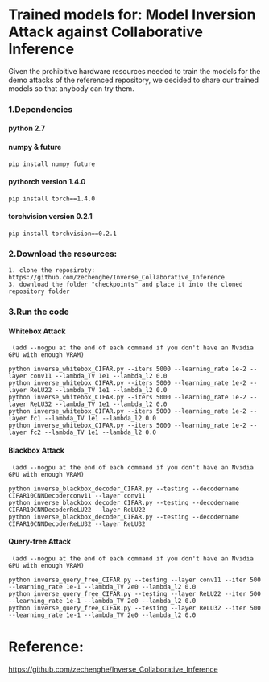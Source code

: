 # Trained models for: Model Inversion Attack against Collaborative Inference

Given the prohibitive hardware resources needed to train the models for the demo attacks of the referenced repository, we decided to share our trained models so that anybody can try them.

### 1.Dependencies
#### python 2.7
#### numpy & future
    pip install numpy future
#### pythorch version 1.4.0
    pip install torch==1.4.0
#### torchvision version 0.2.1
    pip install torchvision==0.2.1

### 2.Download the resources:
    1. clone the reposiroty: https://github.com/zechenghe/Inverse_Collaborative_Inference
    3. download the folder "checkpoints" and place it into the cloned repository folder

### 3.Run the code
#### Whitebox Attack 
     (add --nogpu at the end of each command if you don't have an Nvidia GPU with enough VRAM)

    python inverse_whitebox_CIFAR.py --iters 5000 --learning_rate 1e-2 --layer conv11 --lambda_TV 1e1 --lambda_l2 0.0
    python inverse_whitebox_CIFAR.py --iters 5000 --learning_rate 1e-2 --layer ReLU22 --lambda_TV 1e1 --lambda_l2 0.0
    python inverse_whitebox_CIFAR.py --iters 5000 --learning_rate 1e-2 --layer ReLU32 --lambda_TV 1e1 --lambda_l2 0.0
    python inverse_whitebox_CIFAR.py --iters 5000 --learning_rate 1e-2 --layer fc1 --lambda_TV 1e1 --lambda_l2 0.0
    python inverse_whitebox_CIFAR.py --iters 5000 --learning_rate 1e-2 --layer fc2 --lambda_TV 1e1 --lambda_l2 0.0
    
#### Blackbox Attack 
     (add --nogpu at the end of each command if you don't have an Nvidia GPU with enough VRAM)
    
    python inverse_blackbox_decoder_CIFAR.py --testing --decodername CIFAR10CNNDecoderconv11 --layer conv11
    python inverse_blackbox_decoder_CIFAR.py --testing --decodername CIFAR10CNNDecoderReLU22 --layer ReLU22
    python inverse_blackbox_decoder_CIFAR.py --testing --decodername CIFAR10CNNDecoderReLU32 --layer ReLU32

#### Query-free Attack 
     (add --nogpu at the end of each command if you don't have an Nvidia GPU with enough VRAM)
     
    python inverse_query_free_CIFAR.py --testing --layer conv11 --iter 500 --learning_rate 1e-1 --lambda_TV 2e0 --lambda_l2 0.0
    python inverse_query_free_CIFAR.py --testing --layer ReLU22 --iter 500 --learning_rate 1e-1 --lambda_TV 2e0 --lambda_l2 0.0
    python inverse_query_free_CIFAR.py --testing --layer ReLU32 --iter 500 --learning_rate 1e-1 --lambda_TV 2e0 --lambda_l2 0.0

# Reference:
https://github.com/zechenghe/Inverse_Collaborative_Inference
